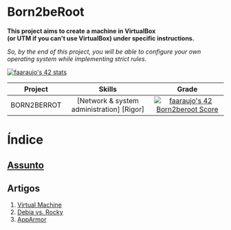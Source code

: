 # Born2beRoot

**This project aims to create a machine in VirtualBox\
(or UTM if you can't use VirtualBox) under specific instructions.**

*So, by the end of this project, you will be able to configure your own\
operating system while implementing strict rules.*

[![faaraujo's 42 stats](https://badge42.vercel.app/api/v2/clgrr2va0002108jo3cc5foww/stats?cursusId=21&coalitionId=112)](https://github.com/JaeSeoKim/badge42)

Project | Skills | Grade |
:------:|:------:|:-----:|
BORN2BERROT | [Network & system administration] [Rigor] | [![faaraujo's 42 Born2beroot Score](https://badge42.vercel.app/api/v2/clgrr2va0002108jo3cc5foww/project/3116292)](https://github.com/JaeSeoKim/badge42)

<!-- ### *Access to the [interactive map](https://faleite.github.io/born2beroot).* -->
<!-- [<img align="center" src="./dcs/map.png" width="100%"/>](https://faleite.github.io/born2beroot) -->

# Índice
## [Assunto](https://github.com/faleite/42born2beroot/blob/main/dcs/000_subject.md)

## Artigos
1. [Virtual Machine]()
2. [Debia vs. Rocky]()
3. [AppArmor]()